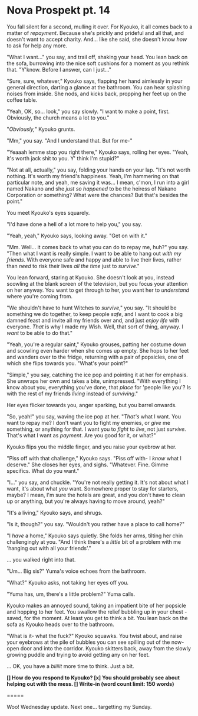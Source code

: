 # Nova Prospekt pt. 14

You fall silent for a second, mulling it over. For Kyouko, it all comes back to a matter of *repayment*. Because she's prickly and prideful and all that, and doesn't want to accept charity. And... like she said, she doesn't know *how* to ask for help any more.

"What I want..." you say, and trail off, shaking your head. You lean back on the sofa, burrowing into the nice soft cushions for a moment as you rethink that. "Y'know. Before I answer, can I just..."

"Sure, sure, whatever," Kyouko says, flapping her hand aimlessly in your general direction, darting a glance at the bathroom. You can hear splashing noises from inside. She nods, and kicks back, propping her feet up on the coffee table.

"Yeah, OK, so... look," you say slowly. "I want to make a point, first. Obviously, the church means a lot to you."

"*Obviously,*" Kyouko grunts.

"Mm," you say. "And I understand that. But for me-"

"Yeaaah lemme stop you right there," Kyouko says, rolling her eyes. "Yeah, it's worth jack shit to you. Y' think I'm stupid?"

"Not at all, actually," you say, folding your hands on your lap. "It's not worth nothing. It's worth my friend's happiness. Yeah, I'm hammering on that particular note, and yeah, me saving it was... I mean, c'mon, I run into a girl named Nakano and she *just so happened* to be the heiress of Nakano Corporation or something? What were the chances? But that's besides the point."

You meet Kyouko's eyes squarely.

"I'd have done a hell of a lot more to help you," you say.

"Yeah, yeah," Kyouko says, looking away. "Get on with it."

"Mm. Well... it comes back to what you can do to repay me, huh?" you say. "Then what I want is really simple. I want to be able to hang out *with my friends*. With everyone safe and happy and able to live their lives, rather than *need* to risk their lives *all the time* just to *survive*."

You lean forward, staring at Kyouko. She doesn't look at you, instead scowling at the blank screen of the television, but you focus your attention on her anyway. You want to get through to her, you want her to *understand* where you're coming from.

"We shouldn't have to hunt Witches to *survive*," you say. "It should be something we do together, to keep people *safe*, and I want to cook a big damned feast and invite all my friends over and, and just *enjoy life* with everyone. *That* is why I made my Wish. Well, that sort of thing, anyway. I *want* to be able to do that."

"Yeah, you're a regular saint," Kyouko grouses, patting her costume down and scowling even harder when she comes up empty. She hops to her feet and wanders over to the fridge, returning with a pair of popsicles, one of which she flips towards you. "What's your point?"

"Simple," you say, catching the ice pop and pointing it at her for emphasis. She unwraps her own and takes a bite, unimpressed. "With everything I know about you, everything you've done, that *place* for 'people like you'? Is with the rest of my friends *living* instead of *surviving*."

Her eyes flicker towards you, anger sparking, but you barrel onwards.

"So, yeah!" you say, waving the ice pop at her. "*That's* what I want. You want to repay me? I don't want you to fight my enemies, or *give* me something, or anything for that. I want you to *fight* to *live*, not just *survive*. That's what I want as *payment*. Are you good for it, or what?"

Kyouko flips you the middle finger, and you raise your eyebrow at her.

"Piss off with that challenge," Kyouko says. "Piss off with- I *know* what I deserve." She closes her eyes, and sighs. "Whatever. Fine. Gimme specifics. What do you want."

"I..." you say, and chuckle. "You're not really getting it. It's not about what I want, it's about what *you* want. Somewhere proper to stay for starters, maybe? I mean, I'm sure the hotels are great, and you don't have to clean up or anything, but you're always having to move around, yeah?"

"It's a living," Kyouko says, and shrugs.

"Is it, though?" you say. "Wouldn't you rather have a place to call home?"

"I *have* a home," Kyouko says quietly. She folds her arms, tilting her chin challengingly at you. "And I think there's a *little* bit of a problem with me 'hanging out with all your friends'."

... you walked right into that.

"Um... Big sis?" Yuma's voice echoes from the bathroom.

"What?" Kyouko asks, not taking her eyes off you.

"Yuma has, um, there's a little problem?" Yuma calls.

Kyouko makes an annoyed sound, taking an impatient bite of her popsicle and hopping to her feet. You swallow the relief bubbling up in your chest - saved, for the moment. At least you get to think a bit. You lean back on the sofa as Kyouko heads over to the bathroom.

"What is it- what the fuck?" Kyouko squawks. You twist about, and raise your eyebrows at the pile of bubbles you can see spilling out of the now-open door and into the corridor. Kyouko skitters back, away from the slowly growing puddle and trying to avoid getting any on her feet.

... OK, you have a *biiiiit* more time to think. Just a bit.

**\[] How do you respond to Kyouko?
\[x] You should probably see about helping out with the mess.
\[] Write-in (word count limit: 150 words)**

\=====​

Woo! Wednesday update. Next one... targetting my Sunday.

